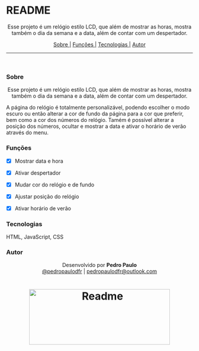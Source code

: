 # README

<p align="center">Esse projeto é um relógio estilo LCD, que além de mostrar as horas, mostra também o dia da semana e a data, além de contar com um despertador.</p>

<p align="center">
  <a href="#sobre">Sobre |</a>
  <a href="#funções">Funções |</a>
  <a href="#tecnologias">Tecnologias |</a>
  <a href="#autor">Autor</a>
</p>

---

<br>


### Sobre

<p align="center">Esse projeto é um relógio estilo LCD, que além de mostrar as horas, mostra também o dia da semana e a data, além de contar com um despertador.</p>
<p>A página do relógio é totalmente personalizável, podendo escolher o modo escuro ou então alterar a cor de fundo da página para a cor que preferir, bem como
a cor dos números do relógio. Tamém é possível alterar a posição dos números, ocultar e mostrar a data e ativar o horário de verão através do menu.</p>


### Funções

- [x] Mostrar data e hora
- [x] Ativar despertador
- [x] Mudar cor do relógio e de fundo
- [x] Ajustar posição do relógio
- [x] Ativar horário de verão


### Tecnologias

HTML,
JavaScript,
CSS


### Autor

<p align="center"> Desenvolvido por <b>Pedro Paulo</b><br>
  <a href="https://www.instagram.com/pedropaulodfr/" >@pedropaulodfr</a> | <a href="mailto:pedropaulodfr@outlook.com ">pedropaulodfr@outlook.com </a></p>


<h1 align="center">
  <img alt="Readme" src="https://user-images.githubusercontent.com/29920024/179619982-822b07b8-d2b4-428e-ab93-a0f0f6d05e62.png" width="380" height="150" />
</h1>
